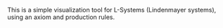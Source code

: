 This is a simple visualization tool for L-Systems (Lindenmayer systems), using an axiom and production rules.
